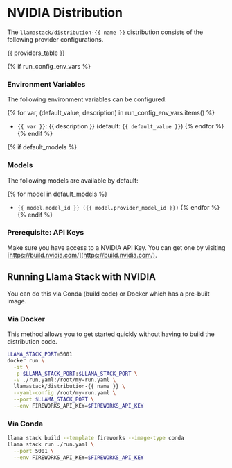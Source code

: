 # NVIDIA Distribution

The `llamastack/distribution-{{ name }}` distribution consists of the following provider configurations.

{{ providers_table }}

{% if run_config_env_vars %}
### Environment Variables

The following environment variables can be configured:

{% for var, (default_value, description) in run_config_env_vars.items() %}
- `{{ var }}`: {{ description }} (default: `{{ default_value }}`)
{% endfor %}
{% endif %}

{% if default_models %}
### Models

The following models are available by default:

{% for model in default_models %}
- `{{ model.model_id }} ({{ model.provider_model_id }})`
{% endfor %}
{% endif %}


### Prerequisite: API Keys

Make sure you have access to a NVIDIA API Key. You can get one by visiting [https://build.nvidia.com/](https://build.nvidia.com/).


## Running Llama Stack with NVIDIA

You can do this via Conda (build code) or Docker which has a pre-built image.

### Via Docker

This method allows you to get started quickly without having to build the distribution code.

```bash
LLAMA_STACK_PORT=5001
docker run \
  -it \
  -p $LLAMA_STACK_PORT:$LLAMA_STACK_PORT \
  -v ./run.yaml:/root/my-run.yaml \
  llamastack/distribution-{{ name }} \
  --yaml-config /root/my-run.yaml \
  --port $LLAMA_STACK_PORT \
  --env FIREWORKS_API_KEY=$FIREWORKS_API_KEY
```

### Via Conda

```bash
llama stack build --template fireworks --image-type conda
llama stack run ./run.yaml \
  --port 5001 \
  --env FIREWORKS_API_KEY=$FIREWORKS_API_KEY
```

